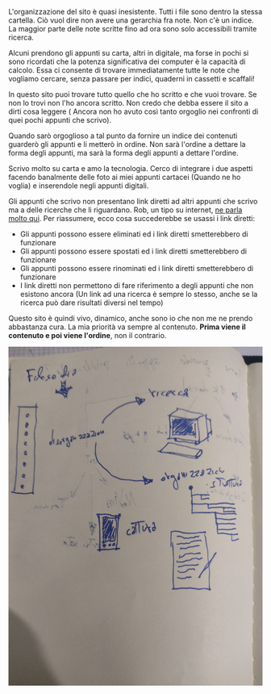 L'organizzazione del sito è quasi inesistente. Tutti i file sono dentro la stessa cartella. Ciò vuol dire non avere una gerarchia fra note. Non c'è un indice. La maggior parte delle note scritte fino ad ora sono solo accessibili tramite ricerca.

Alcuni prendono gli appunti su carta, altri in digitale, ma forse in pochi si sono ricordati che la potenza significativa dei computer è la capacità di calcolo. Essa ci consente di trovare immediatamente tutte le note che vogliamo cercare, senza passare per indici, quaderni in cassetti e scaffali!

In questo sito puoi trovare tutto quello che ho scritto e che vuoi trovare. Se non lo trovi non l'ho ancora scritto. Non credo che debba essere il sito a dirti cosa leggere ( Ancora non ho avuto così tanto orgoglio nei confronti di quei pochi appunti che scrivo).

Quando sarò orgoglioso a tal punto da fornire un indice dei contenuti guarderò gli appunti e li metterò in ordine. Non sarà l'ordine a dettare la forma degli appunti, ma sarà la forma degli appunti a dettare l'ordine.

Scrivo molto su carta e amo la tecnologia. Cerco di integrare i due aspetti facendo banalmente delle foto ai miei appunti cartacei (Quando  ne ho voglia) e inserendole negli appunti digitali.

Gli appunti che scrivo non presentano link diretti ad altri appunti che scrivo ma a delle ricerche che li riguardano. Rob, un tipo su internet, [ne parla molto qui](https://rwxrob.github.io/zet/610/). Per riassumere, ecco cosa succederebbe se usassi i link diretti:

- Gli appunti possono essere eliminati ed i link diretti smetterebbero di funzionare
- Gli appunti possono essere spostati ed i link diretti smetterebbero di funzionare
- Gli appunti possono essere rinominati ed i link diretti smetterebbero di funzionare
- I link diretti non permettono di fare riferimento a degli appunti che non esistono ancora (Un link ad una ricerca è sempre lo stesso, anche se la ricerca può dare risultati diversi nel tempo)

Questo sito è quindi vivo, dinamico, anche sono io che non me ne prendo abbastanza cura. La mia priorità va sempre al contenuto. **Prima viene il contenuto e poi viene l'ordine**, non il contrario.

![](attachments/2024-01-02_12_08_14_0970_AM.jpg)

